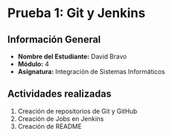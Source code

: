 # Prueba 1: Git y Jenkins

## Información General
- **Nombre del Estudiante:** David Bravo
- **Módulo:** 4
- **Asignatura:** Integración de Sistemas Informáticos

## Actividades realizadas
1. Creación de repositorios de Git y GitHub
2. Creación de Jobs en Jenkins
3. Creación de README
